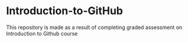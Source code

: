 # Introduction-to-GitHub
This repository is made as a result of completing graded assessment on Introduction to Github course
